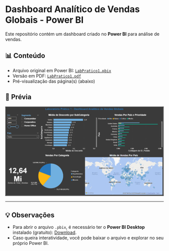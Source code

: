 # Dashboard Analítico de Vendas Globais - Power BI

Este repositório contém um dashboard criado no **Power BI** para análise de vendas.

## 📊 Conteúdo
- Arquivo original em Power BI: [`LabPratico1.pbix`](LabPratico1.pbix)
- Versão em PDF: [`LabPratico1.pdf`](LabPratico1.pdf)
- Pré-visualização das página(s) (abaixo)

## 🔎 Prévia

![Página 1](images/Pagina1.png)  

---

## 💡 Observações
- Para abrir o arquivo `.pbix`, é necessário ter o **Power BI Desktop** instalado (gratuito): [Download](https://powerbi.microsoft.com/pt-br/desktop/).
- Caso queira interatividade, você pode baixar o arquivo e explorar no seu próprio Power BI.
